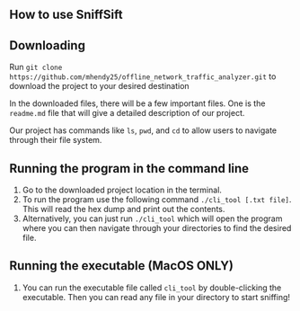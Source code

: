 ## How to use SniffSift

## Downloading

Run `git clone https://github.com/mhendy25/offline_network_traffic_analyzer.git` to download the project to your desired destination

In the downloaded files, there will be a few important files. One is the `readme.md` file that will give a detailed description of our project.

Our project has commands like `ls`, `pwd`, and `cd` to allow users to navigate through their file system.


## Running the program in the command line
1. Go to the downloaded project location in the terminal.
2. To run the program use the following command `./cli_tool [.txt file]`. This will read the hex dump and print out the contents.
3. Alternatively, you can just run `./cli_tool` which will open the program where you can then navigate through your directories to find the desired file.

## Running the executable (MacOS ONLY)
1. You can run the executable file called `cli_tool` by double-clicking the executable. Then you can read any file in your directory to start sniffing!
